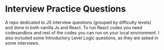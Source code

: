 # Interview Practice Questions
 A repo dedicated to JS interview questions (grouped by difficulty levels) and done in both vanilla Js and React. To run React codes you need codesandbox and rest of the codes you can run on your local environment. I also included some Introductory Level Logic questions, as they are asked in some interviews.
